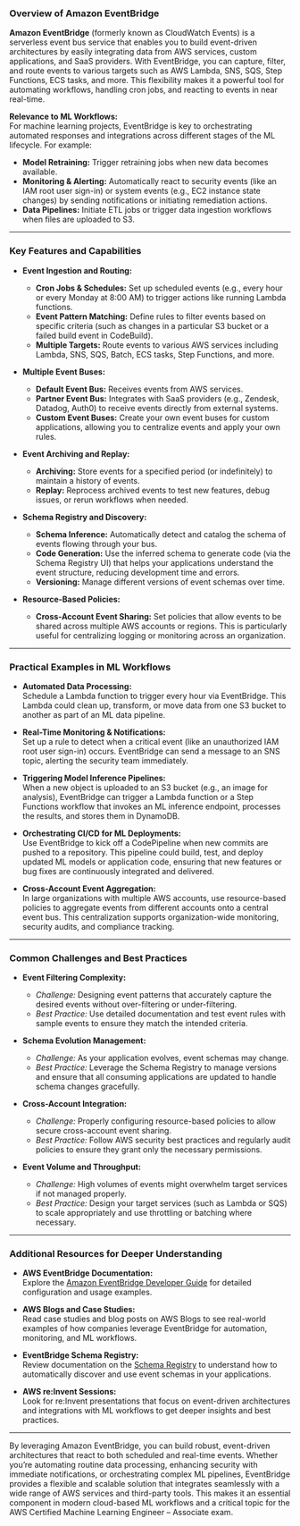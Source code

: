 ### Overview of Amazon EventBridge

**Amazon EventBridge** (formerly known as CloudWatch Events) is a serverless event bus service that enables you to build event-driven architectures by easily integrating data from AWS services, custom applications, and SaaS providers. With EventBridge, you can capture, filter, and route events to various targets such as AWS Lambda, SNS, SQS, Step Functions, ECS tasks, and more. This flexibility makes it a powerful tool for automating workflows, handling cron jobs, and reacting to events in near real-time.

**Relevance to ML Workflows:**  
For machine learning projects, EventBridge is key to orchestrating automated responses and integrations across different stages of the ML lifecycle. For example:

- **Model Retraining:** Trigger retraining jobs when new data becomes available.
- **Monitoring & Alerting:** Automatically react to security events (like an IAM root user sign-in) or system events (e.g., EC2 instance state changes) by sending notifications or initiating remediation actions.
- **Data Pipelines:** Initiate ETL jobs or trigger data ingestion workflows when files are uploaded to S3.

---

### Key Features and Capabilities

- **Event Ingestion and Routing:**

  - **Cron Jobs & Schedules:** Set up scheduled events (e.g., every hour or every Monday at 8:00 AM) to trigger actions like running Lambda functions.
  - **Event Pattern Matching:** Define rules to filter events based on specific criteria (such as changes in a particular S3 bucket or a failed build event in CodeBuild).
  - **Multiple Targets:** Route events to various AWS services including Lambda, SNS, SQS, Batch, ECS tasks, Step Functions, and more.

- **Multiple Event Buses:**

  - **Default Event Bus:** Receives events from AWS services.
  - **Partner Event Bus:** Integrates with SaaS providers (e.g., Zendesk, Datadog, Auth0) to receive events directly from external systems.
  - **Custom Event Buses:** Create your own event buses for custom applications, allowing you to centralize events and apply your own rules.

- **Event Archiving and Replay:**

  - **Archiving:** Store events for a specified period (or indefinitely) to maintain a history of events.
  - **Replay:** Reprocess archived events to test new features, debug issues, or rerun workflows when needed.

- **Schema Registry and Discovery:**

  - **Schema Inference:** Automatically detect and catalog the schema of events flowing through your bus.
  - **Code Generation:** Use the inferred schema to generate code (via the Schema Registry UI) that helps your applications understand the event structure, reducing development time and errors.
  - **Versioning:** Manage different versions of event schemas over time.

- **Resource-Based Policies:**
  - **Cross-Account Event Sharing:** Set policies that allow events to be shared across multiple AWS accounts or regions. This is particularly useful for centralizing logging or monitoring across an organization.

---

### Practical Examples in ML Workflows

- **Automated Data Processing:**  
  Schedule a Lambda function to trigger every hour via EventBridge. This Lambda could clean up, transform, or move data from one S3 bucket to another as part of an ML data pipeline.

- **Real-Time Monitoring & Notifications:**  
  Set up a rule to detect when a critical event (like an unauthorized IAM root user sign-in) occurs. EventBridge can send a message to an SNS topic, alerting the security team immediately.

- **Triggering Model Inference Pipelines:**  
  When a new object is uploaded to an S3 bucket (e.g., an image for analysis), EventBridge can trigger a Lambda function or a Step Functions workflow that invokes an ML inference endpoint, processes the results, and stores them in DynamoDB.

- **Orchestrating CI/CD for ML Deployments:**  
  Use EventBridge to kick off a CodePipeline when new commits are pushed to a repository. This pipeline could build, test, and deploy updated ML models or application code, ensuring that new features or bug fixes are continuously integrated and delivered.

- **Cross-Account Event Aggregation:**  
  In large organizations with multiple AWS accounts, use resource-based policies to aggregate events from different accounts onto a central event bus. This centralization supports organization-wide monitoring, security audits, and compliance tracking.

---

### Common Challenges and Best Practices

- **Event Filtering Complexity:**

  - _Challenge:_ Designing event patterns that accurately capture the desired events without over-filtering or under-filtering.
  - _Best Practice:_ Use detailed documentation and test event rules with sample events to ensure they match the intended criteria.

- **Schema Evolution Management:**

  - _Challenge:_ As your application evolves, event schemas may change.
  - _Best Practice:_ Leverage the Schema Registry to manage versions and ensure that all consuming applications are updated to handle schema changes gracefully.

- **Cross-Account Integration:**

  - _Challenge:_ Properly configuring resource-based policies to allow secure cross-account event sharing.
  - _Best Practice:_ Follow AWS security best practices and regularly audit policies to ensure they grant only the necessary permissions.

- **Event Volume and Throughput:**
  - _Challenge:_ High volumes of events might overwhelm target services if not managed properly.
  - _Best Practice:_ Design your target services (such as Lambda or SQS) to scale appropriately and use throttling or batching where necessary.

---

### Additional Resources for Deeper Understanding

- **AWS EventBridge Documentation:**  
  Explore the [Amazon EventBridge Developer Guide](https://docs.aws.amazon.com/eventbridge/latest/userguide/what-is-amazon-eventbridge.html) for detailed configuration and usage examples.
- **AWS Blogs and Case Studies:**  
  Read case studies and blog posts on AWS Blogs to see real-world examples of how companies leverage EventBridge for automation, monitoring, and ML workflows.

- **EventBridge Schema Registry:**  
  Review documentation on the [Schema Registry](https://docs.aws.amazon.com/eventbridge/latest/userguide/eb-schema-registry.html) to understand how to automatically discover and use event schemas in your applications.

- **AWS re:Invent Sessions:**  
  Look for re:Invent presentations that focus on event-driven architectures and integrations with ML workflows to get deeper insights and best practices.

---

By leveraging Amazon EventBridge, you can build robust, event-driven architectures that react to both scheduled and real-time events. Whether you’re automating routine data processing, enhancing security with immediate notifications, or orchestrating complex ML pipelines, EventBridge provides a flexible and scalable solution that integrates seamlessly with a wide range of AWS services and third-party tools. This makes it an essential component in modern cloud-based ML workflows and a critical topic for the AWS Certified Machine Learning Engineer – Associate exam.
